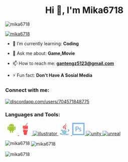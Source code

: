 <h1 align="center">Hi 👋, I'm Mika6718</h1>
<p align="left"> <img src="https://komarev.com/ghpvc/?username=mika6718&label=Profile%20views&color=ff0000&style=flat-square" alt="mika6718" /> </p>

<p align="left"> <a href="https://github.com/ryo-ma/github-profile-trophy"><img src="https://github-profile-trophy.vercel.app/?username=mika6718" alt="mika6718" /></a> </p>

- 🌱 I’m currently learning: **Coding**

- 💬 Ask me about: **Game,Movie**

- 📫 How to reach me: **gantengz5123@gmail.com**

- ⚡ Fun fact: **Don't Have A Sosial Media**

<h3 align="left">Connect with me:</h3>
<p align="left">
<a href="https://discord.gg/discordapp.com/users/704571848775" target="blank"><img align="center" src="https://raw.githubusercontent.com/rahuldkjain/github-profile-readme-generator/master/src/images/icons/Social/discord.svg" alt="discordapp.com/users/704571848775" height="30" width="40" /></a>
</p>

<h3 align="left">Languages and Tools:</h3>
<p align="left"> <a href="https://developer.android.com" target="_blank" rel="noreferrer"> <img src="https://raw.githubusercontent.com/devicons/devicon/master/icons/android/android-original-wordmark.svg" alt="android" width="40" height="40"/> </a> <a href="https://gulpjs.com" target="_blank" rel="noreferrer"> <img src="https://raw.githubusercontent.com/devicons/devicon/master/icons/gulp/gulp-plain.svg" alt="gulp" width="40" height="40"/> </a> <a href="https://www.adobe.com/in/products/illustrator.html" target="_blank" rel="noreferrer"> <img src="https://www.vectorlogo.zone/logos/adobe_illustrator/adobe_illustrator-icon.svg" alt="illustrator" width="40" height="40"/> </a> <a href="https://www.java.com" target="_blank" rel="noreferrer"> <img src="https://raw.githubusercontent.com/devicons/devicon/master/icons/java/java-original.svg" alt="java" width="40" height="40"/> </a> <a href="https://www.photoshop.com/en" target="_blank" rel="noreferrer"> <img src="https://raw.githubusercontent.com/devicons/devicon/master/icons/photoshop/photoshop-line.svg" alt="photoshop" width="40" height="40"/> </a> <a href="https://unity.com/" target="_blank" rel="noreferrer"> <img src="https://www.vectorlogo.zone/logos/unity3d/unity3d-icon.svg" alt="unity" width="40" height="40"/> </a> <a href="https://unrealengine.com/" target="_blank" rel="noreferrer"> <img src="https://raw.githubusercontent.com/kenangundogan/fontisto/036b7eca71aab1bef8e6a0518f7329f13ed62f6b/icons/svg/brand/unreal-engine.svg" alt="unreal" width="40" height="40"/> </a> </p>

<p><img align="left" src="https://github-readme-stats.vercel.app/api/top-langs?username=mika6718&show_icons=true&theme=tokyonight&title_color=ffff00&text_color=0000ff&locale=en&layout=compact" alt="mika6718" /></p>

<p>&nbsp;<img align="center" src="https://github-readme-stats.vercel.app/api?username=mika6718&show_icons=true&theme=merko&title_color=ba7743&text_color=ff00ff&bg_color=ffffff&locale=en" alt="mika6718" /></p>

<p><img align="center" src="https://github-readme-streak-stats.herokuapp.com/?user=mika6718&theme=highcontrast" alt="mika6718" /></p>

